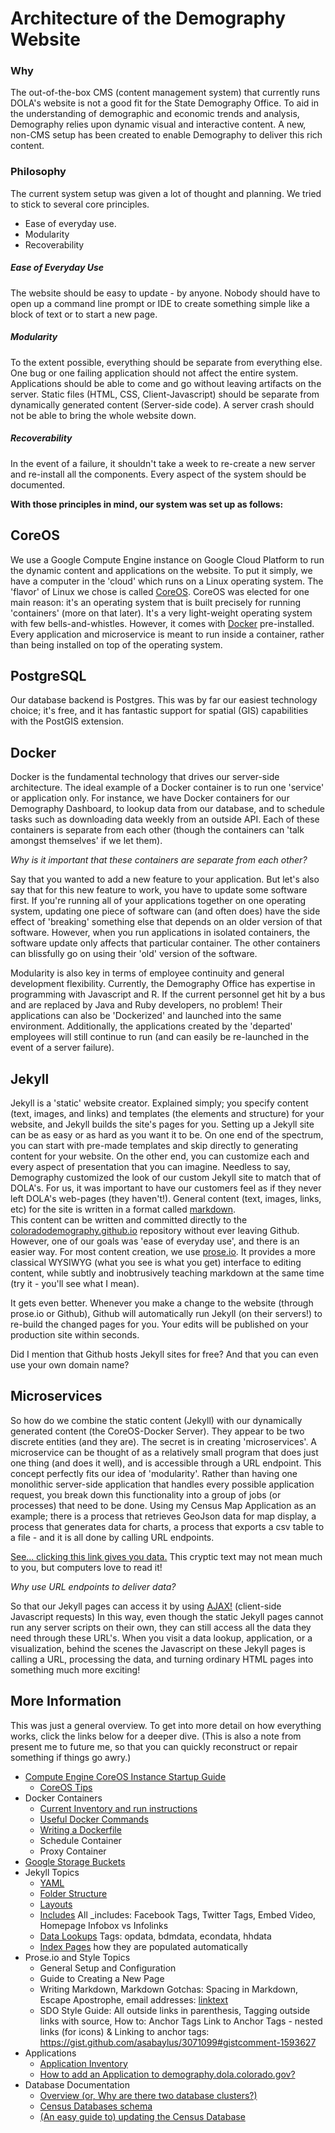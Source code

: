 
# Architecture of the Demography Website


### Why

The out-of-the-box CMS (content management system) that currently runs DOLA's website is not a good fit for the State Demography Office.  To aid in the understanding of demographic and economic trends and analysis, Demography relies upon dynamic visual and interactive content.  A new, non-CMS setup has been created to enable Demography to deliver this rich content.


### Philosophy

The current system setup was given a lot of thought and planning.  We tried to stick to several core principles.

- Ease of everyday use.
- Modularity
- Recoverability

##### Ease of Everyday Use

The website should be easy to update - by anyone.  Nobody should have to open up a command line prompt or IDE to create something simple like a block of text or to start a new page.

##### Modularity

To the extent possible, everything should be separate from everything else.  One bug or one failing application should not affect the entire system.  Applications should be able to come and go without leaving artifacts on the server.  Static files (HTML, CSS, Client-Javascript) should be separate from dynamically generated content (Server-side code).  A server crash should not be able to bring the whole website down.

##### Recoverability

In the event of a failure, it shouldn't take a week to re-create a new server and re-install all the components.  Every aspect of the system should be documented.


**With those principles in mind, our system was set up as follows:**


## CoreOS

We use a Google Compute Engine instance on Google Cloud Platform to run the dynamic content and applications on the website.  To put it simply, we have a computer in the 'cloud' which runs on a Linux operating system.  The 'flavor' of Linux we chose is called [CoreOS](https://coreos.com/).  CoreOS was elected for one main reason: it's an operating system that is built precisely for running 'containers' (more on that later).  It's a very light-weight operating system with few bells-and-whistles.  However, it comes with [Docker](https://www.docker.com/) pre-installed.  Every application and microservice is meant to run inside a container, rather than being installed on top of the operating system.


## PostgreSQL

Our database backend is Postgres.  This was by far our easiest technology choice; it's free, and it has fantastic support for spatial (GIS) capabilities with the PostGIS extension.


## Docker

Docker is the fundamental technology that drives our server-side architecture.  The ideal example of a Docker container is to run one 'service' or application only.  For instance, we have Docker containers for our Demography Dashboard, to lookup data from our database, and to schedule tasks such as downloading data weekly from an outside API.  Each of these containers is separate from each other (though the containers can 'talk amongst themselves' if we let them).

*Why is it important that these containers are separate from each other?*

Say that you wanted to add a new feature to your application.  But let's also say that for this new feature to work, you have to update some software first.
If you're running all of your applications together on one operating system, updating one piece of software can (and often does) have the side effect of 'breaking' something else that depends on an older version of that software.  However, when you run applications in isolated containers, the software update only affects that particular container.  The other containers can blissfully go on using their 'old' version of the software.

Modularity is also key in terms of employee continuity and general development flexibility.  Currently, the Demography Office has expertise in programming with Javascript and R.  If the current personnel get hit by a bus and are replaced by Java and Ruby developers, no problem!  Their applications can also be 'Dockerized' and launched into the same environment.  Additionally, the applications created by the 'departed' employees will still continue to run (and can easily be re-launched in the event of a server failure).


## Jekyll

Jekyll is a 'static' website creator.  Explained simply; you specify content (text, images, and links) and templates (the elements and structure) for your website, and Jekyll builds the site's pages for you.
Setting up a Jekyll site can be as easy or as hard as you want it to be.  On one end of the spectrum, you can start with pre-made templates and skip directly to generating content for your website.  On the other end, you can customize each and every aspect of presentation that you can imagine.
Needless to say, Demography customized the look of our custom Jekyll site to match that of DOLA's.  For us, it was important to have our customers feel as if they never left DOLA's web-pages (they haven't!).
General content (text, images, links, etc) for the site is written in a format called [markdown](https://guides.github.com/features/mastering-markdown/).  
This content can be written and committed directly to the [coloradodemography.github.io](https://github.com/ColoradoDemography/coloradodemography.github.io) repository without ever leaving Github.
However, one of our goals was 'ease of everyday use', and there is an easier way.  For most content creation, we use [prose.io](http://prose.io/). It provides a more classical WYSIWYG (what you see is what you get) interface to editing content, while subtly and inobtrusively teaching markdown at the same time (try it - you'll see what I mean).

It gets even better.  Whenever you make a change to the website (through prose.io or Github), Github will automatically run Jekyll (on their servers!) to re-build the changed pages for you.  Your edits will be published on your production site within seconds.

Did I mention that Github hosts Jekyll sites for free?  And that you can even use your own domain name?


## Microservices

So how do we combine the static content (Jekyll) with our dynamically generated content (the CoreOS-Docker Server).  They appear to be two discrete entities (and they are).  The secret is in creating 'microservices'.
A microservice can be thought of as a relatively small program that does just one thing (and does it well), and is accessible through a URL endpoint.  This concept perfectly fits our idea of 'modularity'.  Rather than having one monolithic server-side application that handles every possible application request, you break down this functionality into a group of jobs (or processes) that need to be done.  Using my Census Map Application as an example; there is a process that retrieves GeoJson data for map display, a process that generates data for charts, a process that exports a csv table to a file - and it is all done by calling URL endpoints.

[See... clicking this link gives you data.](https://gis.dola.colorado.gov/lookups/profile?county=1&year=2011,2012&vars=births,deaths) This cryptic text may not mean much to you, but computers love to read it!

*Why use URL endpoints to deliver data?*

So that our Jekyll pages can access it by using [AJAX!](http://awaxman11.github.io/blog/2013/07/21/checking-out-js/) (client-side Javascript requests)  In this way, even though the static Jekyll pages cannot run any server scripts on their own, they can still access all the data they need through these URL's.  When you visit a data lookup, application, or a visualization, behind the scenes the Javascript on these Jekyll pages is calling a URL, processing the data, and turning ordinary HTML pages into something much more exciting!


## More Information

This was just a general overview.  To get into more detail on how everything works, click the links below for a deeper dive.  (This is also a note from present me to future me, so that you can quickly reconstruct or repair something if things go awry.)

- [Compute Engine CoreOS Instance Startup Guide](doc/server-setup.md)
  - [CoreOS Tips](doc/coreos-tips.md)
- Docker Containers
  - [Current Inventory and run instructions](doc/container-inventory.md)
  - [Useful Docker Commands](doc/docker-commands.md)
  - [Writing a Dockerfile](doc/writing-a-dockerfile.md)
  - Schedule Container
  - Proxy Container
- [Google Storage Buckets](doc/google-storage-buckets.md)
- Jekyll Topics
	- [YAML](doc/yaml-musings.md)
  - [Folder Structure](doc/folder-structure.md)
  - [Layouts](doc/layouts.md)
  - [Includes](doc/includes.md) All \_includes: Facebook Tags, Twitter Tags, Embed Video, Homepage Infobox vs Infolinks
  - [Data Lookups]() Tags: opdata, bdmdata, econdata, hhdata  
  - [Index Pages]() how they are populated automatically
- Prose.io and Style Topics
  - General Setup and Configuration
  - Guide to Creating a New Page
  - Writing Markdown, Markdown Gotchas: Spacing in Markdown, Escape Apostrophe, email addresses: [linktext](mailto:name@state.co.us)
  - SDO Style Guide:  All outside links in parenthesis, Tagging outside links with source, How to: Anchor Tags Link to Anchor Tags  - nested links (for icons) & Linking to anchor tags: https://gist.github.com/asabaylus/3071099#gistcomment-1593627
- Applications
  - [Application Inventory](doc/application-directory.md)
  - [How to add an Application to demography.dola.colorado.gov?](doc/how-to-add-an-application.md)
- Database Documentation
  - [Overview (or, Why are there two database clusters?)](doc/database-overview.md)
  - [Census Databases schema](doc/census-db-schema.md)
  - [(An easy guide to) updating the Census Database](doc/update-database.md)
